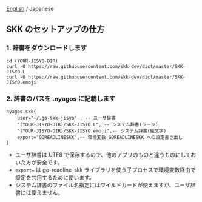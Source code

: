 [English](./10-SetupSKK_en.md) / Japanese

## SKK のセットアップの仕方

### 1. 辞書をダウンロードします

    cd (YOUR-JISYO-DIR)
    curl -O https://raw.githubusercontent.com/skk-dev/dict/master/SKK-JISYO.L
    curl -O https://raw.githubusercontent.com/skk-dev/dict/master/SKK-JISYO.emoji

### 2. 辞書のパスを .nyagos に記載します

    nyagos.skk{
        user="~/.go-skk-jisyo" , -- ユーザ辞書
        "(YOUR-JISYO-DIR)/SKK-JISYO.L", -- システム辞書(ラージ)
        "(YOUR-JISYO-DIR)/SKK-JISYO.emoji",-- システム辞書(絵文字)
        export="GOREADLINESKK",-- 環境変数 GOREADLINESKK への設定書き出し
    }

- ユーザ辞書は UTF8 で保存するので、他のアプリのものと違うものにしておいた方が安全です。
- `export=` は go-readline-skk ライブラリを使う子プロセスで環境変数経由で設定を共用するために使います。
- システム辞書のファイル名指定にはワイルドカードが使えますが、ユーザ辞書には使えません。

[go-readline-skk]: https://github.com/nyaosorg/go-readline-skk
